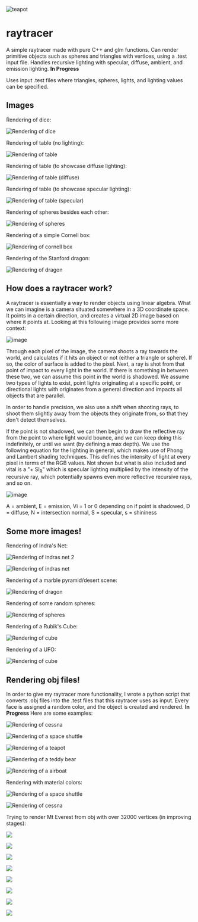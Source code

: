 ![teapot](https://github.com/dhavaljjani/raytracer/blob/main/teapot.gif)

# raytracer

A simple raytracer made with pure C++ and glm functions. Can render primitive objects such as spheres and triangles with vertices, using a .test input file.
Handles recursive lighting with specular, diffuse, ambient, and emission lighting. **In Progress**

Uses input .test files where triangles, spheres, lights, and lighting values can be specified.

## Images

Rendering of dice:

![Rendering of dice](https://github.com/dhavaljjani/raytracer/blob/main/scene2.png)

Rendering of table (no lighting):

![Rendering of table](https://github.com/dhavaljjani/raytracer/blob/main/scene3.png)

Rendering of table (to showcase diffuse lighting):

![Rendering of table (diffuse)](https://github.com/dhavaljjani/raytracer/blob/main/scene4-diffuse.png)

Rendering of table (to showcase specular lighting):

![Rendering of table (specular)](https://github.com/dhavaljjani/raytracer/blob/main/scene4-specular.png)

Rendering of spheres besides each other:

![Rendering of spheres](https://github.com/dhavaljjani/raytracer/blob/main/scene5.png)

Rendering of a simple Cornell box:

![Rendering of cornell box](https://github.com/dhavaljjani/raytracer/blob/main/scene6.png)

Rendering of the Stanford dragon:

![Rendering of dragon](https://github.com/dhavaljjani/raytracer/blob/main/scene7.png)

## How does a raytracer work?

A raytracer is essentially a way to render objects using linear algebra. What we can imagine is a camera situated somewhere in a 3D coordinate space. It points in a certain direction, and creates a virtual 2D image based on where it points at. Looking at this following image provides some more context:

![image](https://github.com/dhavaljjani/raytracer/assets/56317794/9111dc7c-eb69-4eec-b293-db714f9237b5)

Through each pixel of the image, the camera shoots a ray towards the world, and calculates if it hits an object or not (either a triangle or sphere). If so, the color of surface is added to the pixel. Next, a ray is shot from that point of impact to every light in the world. If there is something in between these two, we can assume this point in the world is shadowed. We assume two types of lights to exist, point lights originating at a specific point, or directional lights with originates from a general direction and impacts all objects that are parallel. 

In order to handle precision, we also use a shift when shooting rays, to shoot them slightly away from the objects they originate from, so that they don't detect themselves.

If the point is not shadowed, we can then begin to draw the reflective ray from the point to where light would bounce, and we can keep doing this indefinitely, or until we want (by defining a max depth). We use the following equation for the lighting in general, which makes use of Phong and Lambert shading techniques. This defines the intensity of light at every pixel in terms of the RGB values. Not shown but what is also included and vital is a "+ SI<sub>R</sub>" which is specular lighting multiplied by the intensity of the recursive ray, which potentially spawns even more reflective recursive rays, and so on.

![image](https://github.com/dhavaljjani/raytracer/assets/56317794/f7612d11-9da4-4d67-a5d1-0d32c92ba4a9)

A = ambient, E = emission, Vi = 1 or 0 depending on if point is shadowed, D = diffuse, N = intersection normal, S = specular, s = shininess

## Some more images!

Rendering of Indra's Net:

![Rendering of indras net 2](https://github.com/dhavaljjani/raytracer/blob/main/indras2.png)

![Rendering of indras net](https://github.com/dhavaljjani/raytracer/blob/main/indras.png)

Rendering of a marble pyramid/desert scene:

![Rendering of dragon](https://github.com/dhavaljjani/raytracer/blob/main/drydryruins.png)

Rendering of some random spheres:

![Rendering of spheres](https://github.com/dhavaljjani/raytracer/blob/main/spheres.png)

Rendering of a Rubik's Cube:

![Rendering of cube](https://github.com/dhavaljjani/raytracer/blob/main/rubikscube.png)

Rendering of a UFO:

![Rendering of cube](https://github.com/dhavaljjani/raytracer/blob/main/ufo.png)

## Rendering obj files!

In order to give my raytracer more functionality, I wrote a python script that converts .obj files into the .test files that this raytracer uses as input. Every face is assigned a random color, and the object is created and rendered. **In Progress** Here are some examples:

![Rendering of cessna](https://github.com/dhavaljjani/raytracer/blob/main/cessna_converted_initial.png)

![Rendering of a space shuttle](https://github.com/dhavaljjani/raytracer/blob/main/shuttle_converted_initial.png)

![Rendering of a teapot](https://github.com/dhavaljjani/raytracer/blob/main/teapot_converted.png)

![Rendering of a teddy bear](https://github.com/dhavaljjani/raytracer/blob/main/teddy_converted_initial.png)

![Rendering of a airboat](https://github.com/dhavaljjani/raytracer/blob/main/airboat_converted_initial.png)

Rendering with material colors:

![Rendering of a space shuttle](https://github.com/dhavaljjani/raytracer/blob/main/shuttle_converted.png)

![Rendering of cessna](https://github.com/dhavaljjani/raytracer/blob/main/cessna_converted.png)

Trying to render Mt Everest from obj with over 32000 vertices (in improving stages):

![](https://github.com/dhavaljjani/raytracer/blob/main/everest_renders/Mount_Everest_converted(1).png)

![](https://github.com/dhavaljjani/raytracer/blob/main/everest_renders/Mount_Everest_converted(2).png)

![](https://github.com/dhavaljjani/raytracer/blob/main/everest_renders/Mount_Everest_converted(3).png)

![](https://github.com/dhavaljjani/raytracer/blob/main/everest_renders/Mount_Everest_converted(4).png)

![](https://github.com/dhavaljjani/raytracer/blob/main/everest_renders/Mount_Everest_converted(5).png)

![](https://github.com/dhavaljjani/raytracer/blob/main/everest_renders/Mount_Everest_converted(6).png)

![](https://github.com/dhavaljjani/raytracer/blob/main/everest_renders/Mount_Everest_converted(7).png)

![](https://github.com/dhavaljjani/raytracer/blob/main/everest_renders/Mount_Everest_converted.png)



